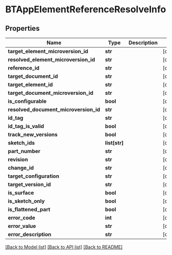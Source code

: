 # BTAppElementReferenceResolveInfo

## Properties
Name | Type | Description | Notes
------------ | ------------- | ------------- | -------------
**target_element_microversion_id** | **str** |  | [optional] 
**resolved_element_microversion_id** | **str** |  | [optional] 
**reference_id** | **str** |  | [optional] 
**target_document_id** | **str** |  | [optional] 
**target_element_id** | **str** |  | [optional] 
**target_document_microversion_id** | **str** |  | [optional] 
**is_configurable** | **bool** |  | [optional] 
**resolved_document_microversion_id** | **str** |  | [optional] 
**id_tag** | **str** |  | [optional] 
**id_tag_is_valid** | **bool** |  | [optional] 
**track_new_versions** | **bool** |  | [optional] 
**sketch_ids** | **list[str]** |  | [optional] 
**part_number** | **str** |  | [optional] 
**revision** | **str** |  | [optional] 
**change_id** | **str** |  | [optional] 
**target_configuration** | **str** |  | [optional] 
**target_version_id** | **str** |  | [optional] 
**is_surface** | **bool** |  | [optional] 
**is_sketch_only** | **bool** |  | [optional] 
**is_flattened_part** | **bool** |  | [optional] 
**error_code** | **int** |  | [optional] 
**error_value** | **str** |  | [optional] 
**error_description** | **str** |  | [optional] 

[[Back to Model list]](../README.md#documentation-for-models) [[Back to API list]](../README.md#documentation-for-api-endpoints) [[Back to README]](../README.md)


